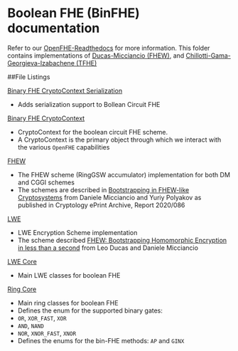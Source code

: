 # Boolean FHE (BinFHE) documentation

Refer to our [OpenFHE-Readthedocs](https://openfhe-development.readthedocs.io/en/latest/assets/sphinx_rsts/modules/binfhe.html) for more information. This folder contains implementations of [Ducas-Micciancio (FHEW)](https://eprint.iacr.org/2014/816.pdf), and [Chillotti-Gama-Georgieva-Izabachene (TFHE)](https://eprint.iacr.org/2018/421.pdf)

##File Listings

[Binary FHE CryptoContext Serialization](binfhecontext-ser.h)

- Adds serialization support to Bollean Circuit FHE

[Binary FHE CryptoContext](binfhecontext.h)

- CryptoContext for the boolean circuit FHE scheme.
- A CryptoContext is the primary object through which we interact with the various `OpenFHE` capabilities

[FHEW](fhew.h)

- The FHEW scheme (RingGSW accumulator) implementation for both DM and CGGI schemes
- The schemes are described in [Bootstrapping in FHEW-like Cryptosystems](https://eprint.iacr.org/2014/816) from Daniele
  Micciancio and Yuriy Polyakov as published in Cryptology ePrint Archive, Report 2020/086

[LWE](lwe.h)

- LWE Encryption Scheme implementation
- The scheme described [FHEW: Bootstrapping Homomorphic Encryption in less than a second](https://eprint.iacr.org/2014/816) from Leo Ducas and Daniele Micciancio

[LWE Core](lwecore.h)

- Main LWE classes for boolean FHE

[Ring Core](ringcore.h)

- Main ring classes for boolean FHE
- Defines the enum for the supported binary gates:
- ``OR``, ``XOR_FAST``, ``XOR``
- ``AND``, ``NAND``
- ``NOR``, ``XNOR_FAST``, ``XNOR``
- Defines the enums for the bin-FHE methods: ``AP`` and ``GINX``
